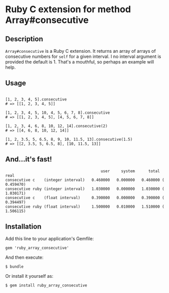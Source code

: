 # Ruby C extension for method Array#consecutive

## Description
   
`Array#consecutive` is a Ruby C extension. It returns an array of arrays of consecutive numbers for `self` for a given interval. I no interval argument is provided the default is 1. That's a mouthful, so perhaps an example will help.

## Usage

```

[1, 2, 3, 4, 5].consecutive
# => [[1, 2, 3, 4, 5]]

[1, 2, 3, 4, 5, 10, 4, 5, 6, 7, 8].consecutive
# => [[1, 2, 3, 4, 5], [4, 5, 6, 7, 8]]

[1, 2, 3, 4, 6, 8, 10, 12, 14].consecutive(2)
# => [[4, 6, 8, 10, 12, 14]]

[1, 2, 3.5, 5, 6.5, 8, 9, 10, 11.5, 13].consecutive(1.5)
# => [[2, 3.5, 5, 6.5, 8], [10, 11.5, 13]]

```

## And...it's fast!

```
                                          user     system      total        real
consecutive c    (integer interval)   0.460000   0.000000   0.460000 (  0.459470)
consecutive ruby (integer interval)   1.030000   0.000000   1.030000 (  1.030171)
consecutive c    (float interval)     0.390000   0.000000   0.390000 (  0.394497)
consecutive ruby (float interval)     1.500000   0.010000   1.510000 (  1.506115)   

```
   
## Installation

Add this line to your application's Gemfile:

    gem 'ruby_array_consecutive'

And then execute:

    $ bundle

Or install it yourself as:

    $ gem install ruby_array_consecutive
